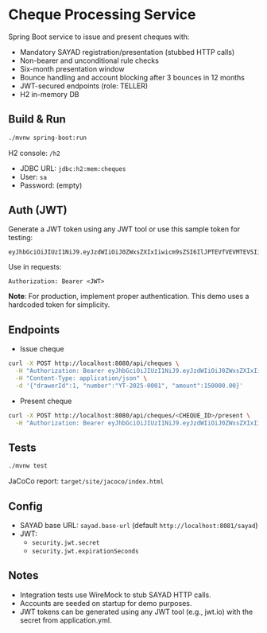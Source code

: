 # Cheque Processing Service

Spring Boot service to issue and present cheques with:
- Mandatory SAYAD registration/presentation (stubbed HTTP calls)
- Non-bearer and unconditional rule checks
- Six-month presentation window
- Bounce handling and account blocking after 3 bounces in 12 months
- JWT-secured endpoints (role: TELLER)
- H2 in-memory DB

## Build & Run

```bash
./mvnw spring-boot:run
```

H2 console: `/h2`
- JDBC URL: `jdbc:h2:mem:cheques`
- User: `sa`
- Password: (empty)

## Auth (JWT)

Generate a JWT token using any JWT tool or use this sample token for testing:
```
eyJhbGciOiJIUzI1NiJ9.eyJzdWIiOiJ0ZWxsZXIxIiwicm9sZSI6IlJPTEVfVEVMTEVSIiwiaWF0IjoxNzU4ODg1MzI2LCJleHAiOjE3NTg4ODg5MjZ9.OpmbyQYNgEuQDIldbwqf82oIEvjPN6yccQFQVXOLH5A
```

Use in requests:
```
Authorization: Bearer <JWT>
```

**Note**: For production, implement proper authentication. This demo uses a hardcoded token for simplicity.

## Endpoints

- Issue cheque
```bash
curl -X POST http://localhost:8080/api/cheques \
  -H "Authorization: Bearer eyJhbGciOiJIUzI1NiJ9.eyJzdWIiOiJ0ZWxsZXIxIiwicm9sZSI6IlJPTEVfVEVMTEVSIiwiaWF0IjoxNzU4ODg1MzI2LCJleHAiOjE3NTg4ODg5MjZ9.OpmbyQYNgEuQDIldbwqf82oIEvjPN6yccQFQVXOLH5A" \
  -H "Content-Type: application/json" \
  -d '{"drawerId":1, "number":"YT-2025-0001", "amount":150000.00}'
```

- Present cheque
```bash
curl -X POST http://localhost:8080/api/cheques/<CHEQUE_ID>/present \
  -H "Authorization: Bearer eyJhbGciOiJIUzI1NiJ9.eyJzdWIiOiJ0ZWxsZXIxIiwicm9sZSI6IlJPTEVfVEVMTEVSIiwiaWF0IjoxNzU4ODg1MzI2LCJleHAiOjE3NTg4ODg5MjZ9.OpmbyQYNgEuQDIldbwqf82oIEvjPN6yccQFQVXOLH5A"
```

## Tests

```bash
./mvnw test
```
JaCoCo report: `target/site/jacoco/index.html`

## Config

- SAYAD base URL: `sayad.base-url` (default `http://localhost:8081/sayad`)
- JWT:
  - `security.jwt.secret`
  - `security.jwt.expirationSeconds`

## Notes
- Integration tests use WireMock to stub SAYAD HTTP calls.
- Accounts are seeded on startup for demo purposes.
- JWT tokens can be generated using any JWT tool (e.g., jwt.io) with the secret from application.yml.
